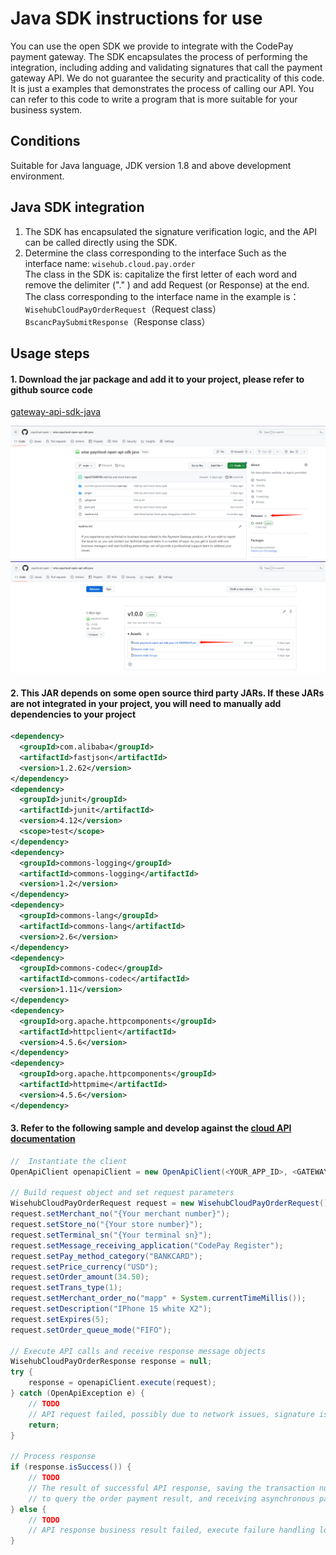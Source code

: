 # Java SDK instructions for use

You can use the open SDK we provide to integrate with the CodePay payment gateway. The SDK encapsulates the process of performing the integration, including adding and validating signatures that call the payment gateway API.
We do not guarantee the security and practicality of this code. It is just a examples that demonstrates the process of calling our API. You can refer to this code to write a program that is more suitable for your business system.

## Conditions

Suitable for Java language, JDK version 1.8 and above development environment.

## Java SDK integration

1. The SDK has encapsulated the signature verification logic, and the API can be called directly using the SDK.
2. Determine the class corresponding to the interface
   Such as the interface name: `wisehub.cloud.pay.order` <br />
   The class in the SDK is: capitalize the first letter of each word and remove the delimiter ("." ) and add Request (or Response) at the end. <br />
   The class corresponding to the interface name in the example is：<br />
   `WisehubCloudPayOrderRequest`（Request class） <br />
   `BscancPaySubmitResponse`（Response class）

## Usage steps

#### 1. Download the jar package and add it to your project, please refer to github source code

<a href="https://github.com/codepay-us/gateway-api-sdk-java" target="_blank">
  gateway-api-sdk-java
</a>

![Javasdk1](src%2Fmain%2Fresources%2FJavasdk1.png)
![Javasdk2](src%2Fmain%2Fresources%2FJavasdk2.png)

#### 2. This JAR depends on some open source third party JARs. If these JARs are not integrated in your project, you will need to manually add dependencies to your project

```xml
<dependency>
  <groupId>com.alibaba</groupId>
  <artifactId>fastjson</artifactId>
  <version>1.2.62</version>
</dependency>
<dependency>
  <groupId>junit</groupId>
  <artifactId>junit</artifactId>
  <version>4.12</version>
  <scope>test</scope>
</dependency>
<dependency>
  <groupId>commons-logging</groupId>
  <artifactId>commons-logging</artifactId>
  <version>1.2</version>
</dependency>
<dependency>
  <groupId>commons-lang</groupId>
  <artifactId>commons-lang</artifactId>
  <version>2.6</version>
</dependency>
<dependency>
  <groupId>commons-codec</groupId>
  <artifactId>commons-codec</artifactId>
  <version>1.11</version>
</dependency>
<dependency>
  <groupId>org.apache.httpcomponents</groupId>
  <artifactId>httpclient</artifactId>
  <version>4.5.6</version>
</dependency>
<dependency>
  <groupId>org.apache.httpcomponents</groupId>
  <artifactId>httpmime</artifactId>
  <version>4.5.6</version>
</dependency>
```

#### 3. Refer to the following sample and develop against the <a href = "./CloudAPI" target = "_blank">cloud API documentation </a>

```java
//  Instantiate the client
OpenApiClient openapiClient = new OpenApiClient(<YOUR_APP_ID>, <GATEWAY_URL>, <YOUR_APP_RSA_PRIVATE_KEY>, <GATEWAY_RSA_PUBLIC_KEY>);

// Build request object and set request parameters
WisehubCloudPayOrderRequest request = new WisehubCloudPayOrderRequest();
request.setMerchant_no("{Your merchant number}");
request.setStore_no("{Your store number}");
request.setTerminal_sn("{Your terminal sn}");
request.setMessage_receiving_application("CodePay Register");
request.setPay_method_category("BANKCARD");
request.setPrice_currency("USD");
request.setOrder_amount(34.50);
request.setTrans_type(1);
request.setMerchant_order_no("mapp" + System.currentTimeMillis());
request.setDescription("IPhone 15 white X2");
request.setExpires(5);
request.setOrder_queue_mode("FIFO");

// Execute API calls and receive response message objects
WisehubCloudPayOrderResponse response = null;
try {
    response = openapiClient.execute(request);
} catch (OpenApiException e) {
    // TODO
    // API request failed, possibly due to network issues, signature issues, or other issues. It is recommended to call the query or close the order API
    return;
}

// Process response
if (response.isSuccess()) {
    // TODO
    // The result of successful API response, saving the transaction number, calling the query interface in the background
    // to query the order payment result, and receiving asynchronous payment result notification
} else {
    // TODO
    // API response business result failed, execute failure handling logic
}
```
